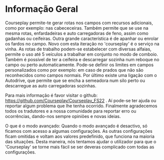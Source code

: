 # Informação Geral


Courseplay permite-te gerar rotas nos campos com recursos adicionais, como por exemplo: nas cabececeiras.
Também permite que se use na mesma rotas, enfardadeiras e auto carregadoras de feno, assim como gadanhas ou ceifeiras.
Outra grande característica é de apanhar ou enrolar os fardos no campo.
Novo com esta iteração no 'courseplay' é o serviço na vinha.
As rotas de trabalho podem-se estabelecer com diversas alfaias, permite o uso até 5 veículos a trabalhar em conjunto no modo de comboio.
Também é possível de ter a ceifeira e descarregar sozinha num reboque no campo ou perto automaticamente.
Pode-se definir os limites em campos personalizados como por exemplo: em caso de prados que não são reconhecidos como campos normais.
Por último existe uma ligação com o Autodrive, que permite que se encha a semeadora num silo perto ou descarregue as auto carregadoras sozinhas.

Para mais informação é favor visitar o github: https://github.com/Courseplay/Courseplay_FS22 .
Aí pode-se ter ajuda ou reportar algum problema que lhe tenha ocorrido.
Finalmente agradecemos todos os tradutores e a nossa comunidade para reportar erro ou ocorrências, dando-nos sempre opiniões e novas ideias.

O que é o modo avançado:
Quando o modo avançado é desactivo, só ficamos com acesso a algumas configurações.
As outras configurações ficam omitidas e voltam aos valores predefinido, que funciona na maioria das situações.
Desta maneira, nós tentamos ajudar o utilizador para que o 'Courseplay' se torne mais fácil se ser deveras complicado com todas as configurações.


